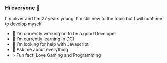 ### Hi everyone 👋

I'm oliver and I'm 27 years young, I'm still new to the topic but I will continue to develop myself



- 🔭 I’m currently working on to be a good Developer
- 🌱 I’m currently learning in DCI
- 🤔 I’m looking for help with Javascript
- 💬 Ask me about everything
- ⚡ Fun fact: Love Gaming and Programming

